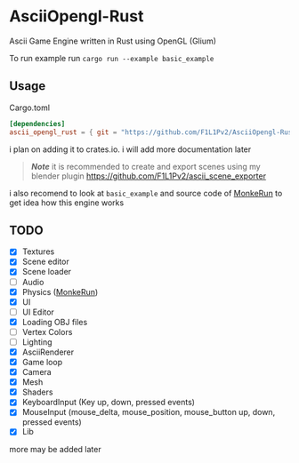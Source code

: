 # AsciiOpengl-Rust

Ascii Game Engine written in Rust using OpenGL (Glium)

To run example run `cargo run --example basic_example`


## Usage

Cargo.toml
```toml
[dependencies]
ascii_opengl_rust = { git = "https://github.com/F1L1Pv2/AsciiOpengl-Rust " }
```
i plan on adding it to crates.io.
i will add more documentation later

> ***Note***
> it is recommended to create and export scenes using my blender plugin https://github.com/F1L1Pv2/ascii_scene_exporter

i also recomend to look at `basic_example` and source code of [MonkeRun](https://github.com/F1L1Pv2/MonkeRun) to get idea how this engine works

## TODO

- [x] Textures
- [x] Scene editor
- [x] Scene loader
- [ ] Audio
- [x] Physics ([MonkeRun](https://github.com/F1L1Pv2/MonkeRun))
- [x] UI
- [ ] UI Editor
- [x] Loading OBJ files
- [ ] Vertex Colors
- [ ] Lighting
- [x] AsciiRenderer
- [x] Game loop
- [x] Camera
- [x] Mesh
- [x] Shaders
- [x] KeyboardInput (Key up, down, pressed events)
- [x] MouseInput (mouse_delta, mouse_position, mouse_button up, down, pressed events)
- [x] Lib

more may be added later
